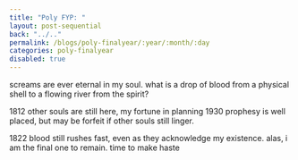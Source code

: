```yaml
---
title: "Poly FYP: "
layout: post-sequential
back: "../.."
permalink: /blogs/poly-finalyear/:year/:month/:day
categories: poly-finalyear
disabled: true
---
```


screams are ever eternal in my soul. what is a drop of blood from a physical shell to a flowing river from the spirit?

1812 other souls are still here, my fortune in planning 1930 prophesy is well placed, but may be forfeit if other souls still linger.

1822 blood still rushes fast, even as they acknowledge my existence. alas, i am the final one to remain. time to make haste